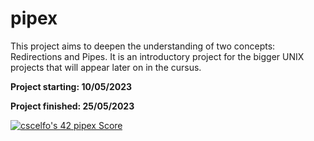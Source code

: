 # pipex

This project aims to deepen the understanding of two concepts: Redirections and Pipes. It is an introductory project for the bigger UNIX projects that will appear later on in the cursus. 

**Project starting: 10/05/2023**

**Project finished: 25/05/2023**

[![cscelfo's 42 pipex Score](https://badge42.vercel.app/api/v2/clg22s3a2000608ml2qvs6aly/project/3089535)](https://github.com/JaeSeoKim/badge42)
